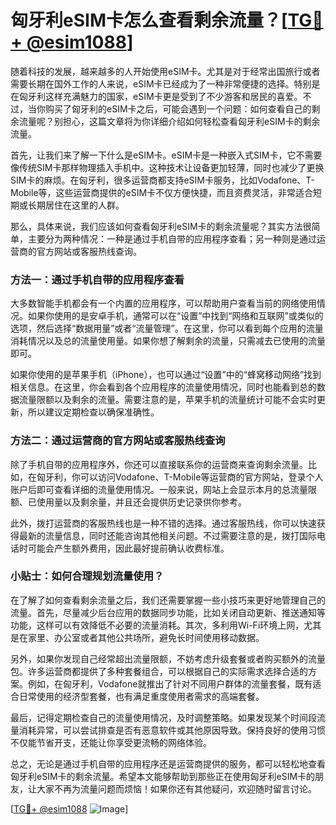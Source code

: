 # 匈牙利eSIM卡怎么查看剩余流量？[[TG💪+ @esim1088](https://t.me/s/esim1088)]

随着科技的发展，越来越多的人开始使用eSIM卡。尤其是对于经常出国旅行或者需要长期在国外工作的人来说，eSIM卡已经成为了一种非常便捷的选择。特别是在匈牙利这样充满魅力的国家，eSIM卡更是受到了不少游客和居民的喜爱。不过，当你购买了匈牙利的eSIM卡之后，可能会遇到一个问题：如何查看自己的剩余流量呢？别担心，这篇文章将为你详细介绍如何轻松查看匈牙利eSIM卡的剩余流量。

首先，让我们来了解一下什么是eSIM卡。eSIM卡是一种嵌入式SIM卡，它不需要像传统SIM卡那样物理插入手机中。这种技术让设备更加轻薄，同时也减少了更换SIM卡的麻烦。在匈牙利，很多运营商都支持eSIM卡服务，比如Vodafone、T-Mobile等，这些运营商提供的eSIM卡不仅方便快捷，而且资费灵活，非常适合短期或长期居住在这里的人群。

那么，具体来说，我们应该如何查看匈牙利eSIM卡的剩余流量呢？其实方法很简单，主要分为两种情况：一种是通过手机自带的应用程序查看；另一种则是通过运营商的官方网站或客服热线查询。

### 方法一：通过手机自带的应用程序查看

大多数智能手机都会有一个内置的应用程序，可以帮助用户查看当前的网络使用情况。如果你使用的是安卓手机，通常可以在“设置”中找到“网络和互联网”或类似的选项，然后选择“数据用量”或者“流量管理”。在这里，你可以看到每个应用的流量消耗情况以及总的流量使用量。如果你想了解剩余的流量，只需减去已使用的流量即可。

如果你使用的是苹果手机（iPhone），也可以通过“设置”中的“蜂窝移动网络”找到相关信息。在这里，你会看到各个应用程序的流量使用情况，同时也能看到总的数据流量限额以及剩余的流量。需要注意的是，苹果手机的流量统计可能不会实时更新，所以建议定期检查以确保准确性。

### 方法二：通过运营商的官方网站或客服热线查询

除了手机自带的应用程序外，你还可以直接联系你的运营商来查询剩余流量。比如，在匈牙利，你可以访问Vodafone、T-Mobile等运营商的官方网站，登录个人账户后即可查看详细的流量使用情况。一般来说，网站上会显示本月的总流量限额、已使用量以及剩余量，并且还会提供历史记录供你参考。

此外，拨打运营商的客服热线也是一种不错的选择。通过客服热线，你可以快速获得最新的流量信息，同时还能咨询其他相关问题。不过需要注意的是，拨打国际电话时可能会产生额外费用，因此最好提前确认收费标准。

### 小贴士：如何合理规划流量使用？

在了解了如何查看剩余流量之后，我们还需要掌握一些小技巧来更好地管理自己的流量。首先，尽量减少后台应用的数据同步功能，比如关闭自动更新、推送通知等功能，这样可以有效降低不必要的流量消耗。其次，多利用Wi-Fi环境上网，尤其是在家里、办公室或者其他公共场所，避免长时间使用移动数据。

另外，如果你发现自己经常超出流量限额，不妨考虑升级套餐或者购买额外的流量包。许多运营商都提供了多种套餐组合，可以根据自己的实际需求选择合适的方案。例如，在匈牙利，Vodafone就推出了针对不同用户群体的流量套餐，既有适合日常使用的经济型套餐，也有满足重度使用者需求的高端套餐。

最后，记得定期检查自己的流量使用情况，及时调整策略。如果发现某个时间段流量消耗异常，可以尝试排查是否有恶意软件或其他原因导致。保持良好的使用习惯不仅能节省开支，还能让你享受更流畅的网络体验。

总之，无论是通过手机自带的应用程序还是运营商提供的服务，都可以轻松地查看匈牙利eSIM卡的剩余流量。希望本文能够帮助到那些正在使用匈牙利eSIM卡的朋友，让大家不再为流量问题而烦恼！如果你还有其他疑问，欢迎随时留言讨论。

[[TG💪+ @esim1088](https://t.me/s/esim1088) ![Image](https://i.postimg.cc/4NQfJmqS/Snipaste-2025-05-13-00-14-12.png)]